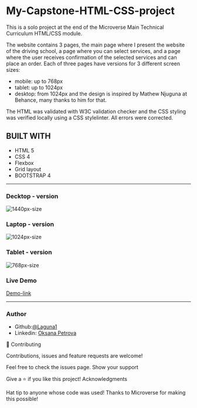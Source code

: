 # My-Capstone-HTML-CSS-project
This is a solo project at the end of the Microverse Main Technical Curriculum HTML/CSS module.

The website contains 3 pages, the main page where I present the website of the driving school, a page where you can select services, and a page where the user receives confirmation of the selected services and can place an order.
Each of three pages have versions for 3 different screen sizes: 

- mobile: up to 768px
- tablet: up to 1024px
- desktop: from 1024px
and the design is inspired by Mathew Njuguna at Behance, many thanks to him for that.

The HTML was validated with W3C validation checker and the CSS styling was verified locally using a CSS stylelinter. All errors were corrected.

## BUILT WITH
* HTML 5
* CSS 4
* Flexbox
* Grid layout
* BOOTSTRAP 4
***


### Decktop - version
 ![1440px-size](https://rawcdn.githack.com/Laguna1/My-Capstone-HTML-CSS-project/be5cb48d84b7f272cf10e17a9b2e689af5179f38/assets/screen-LAPTOP.png)

### Laptop - version
 ![1024px-size](https://rawcdn.githack.com/Laguna1/My-Capstone-HTML-CSS-project/788a3aaa018046f8e8e04db5a949f9e0165d9f1f/assets/screencapture-1024-size.png)

 ### Tablet - version
 ![768px-size](https://rawcdn.githack.com/Laguna1/My-Capstone-HTML-CSS-project/be5cb48d84b7f272cf10e17a9b2e689af5179f38/assets/screen-tablet.png)


### Live Demo 
 [Demo-link](https://rawcdn.githack.com/Laguna1/My-Capstone-HTML-CSS-project/fc4eb682ef89544369c5f3cf13e35e7df27ff464/index.html) 
***

### Author
 - Github:[@Laguna1](https://github.com/Laguna1)
 - Linkedin: [Oksana Petrova](https://www.linkedin.com/in/oksana-petrova-005bb0145/)

🤝 Contributing

Contributions, issues and feature requests are welcome!

Feel free to check the issues page. Show your support

Give a ⭐️ if you like this project! Acknowledgments

Hat tip to anyone whose code was used!
Thanks to Microverse for making this possible!